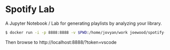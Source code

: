 # Spotify Lab

A Jupyter Notebook / Lab for generating playlists by analyzing your library.

```bash
$ docker run -i -p 8888:8888 -v $PWD:/home/jovyan/work joewood/spotify-lab:latest
```

Then browse to http://localhost:8888/?token=vscode

